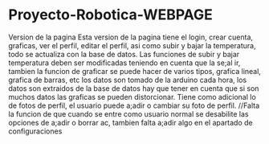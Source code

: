 # Proyecto-Robotica-WEBPAGE
Version de la pagina
Esta version de la pagina tiene el login, crear cuenta, graficas, ver el perfil, editar el perfil, asi como subir y bajar la temperatura, todo se actualiza con la base de datos.
Las funciones de subir y bajar temperatura deben ser modificadas teniendo en cuenta que la se;al ir, tambien la funcion de graficar se puede hacer de varios tipos, grafica lineal, grafica de barras, etc los datos son tomado de la arduino cada hora, los datos son extraidos de la base de datos hay que tener en cuenta que si son muchos datos las graficas se pueden distorcionar.
Tiene como adicional lo de fotos de perfil, el usuario puede a;adir o cambiar su foto de perfil.
//Falta la funcion de que cuando se entre como usuario normal se desabilite las opciones de a;adir o borrar ac, tambien falta a;adir algo en el apartado de configuraciones
